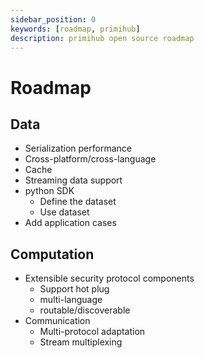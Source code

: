 ```yaml
---
sidebar_position: 0
keywords: [roadmap, primihub]
description: primihub open source roadmap
---
```


# Roadmap

## Data
* Serialization performance
* Cross-platform/cross-language
* Cache
* Streaming data support
* python SDK
   * Define the dataset
   * Use dataset
* Add application cases
## Computation
* Extensible security protocol components
   * Support hot plug
   * multi-language
   * routable/discoverable
* Communication
   * Multi-protocol adaptation
   * Stream multiplexing

